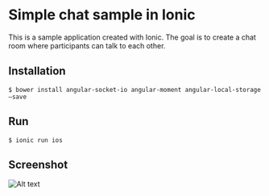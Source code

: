 # Simple chat sample in Ionic

This is a sample application created with Ionic. The goal is to create a chat room where participants can talk to each other.

## Installation

```
$ bower install angular-socket-io angular-moment angular-local-storage —save
```

## Run

```
$ ionic run ios
```

## Screenshot

![Alt text](https://raw.github.com/paulononaka/ionic_messenger/master/screenshot.jpg "Screenshot - Chat room")
